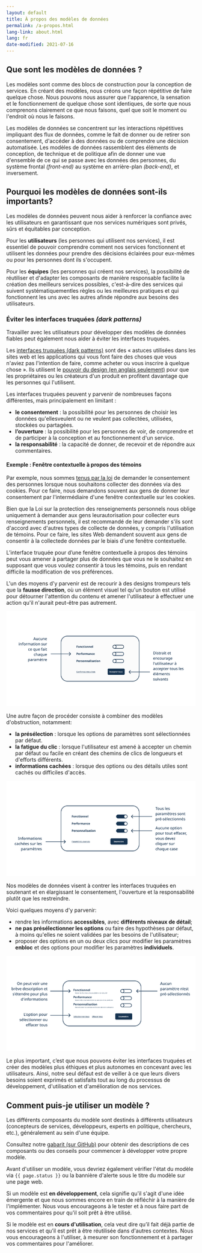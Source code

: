 ```yaml
---
layout: default
title: À propos des modèles de données
permalink: /a-propos.html
lang-link: about.html
lang: fr
date-modified: 2021-07-16
---
```


## Que sont les modèles de données ?

Les modèles sont comme des blocs de construction pour la conception de services.
En créant des modèles, nous créons une façon répétitive de faire quelque chose.
Nous pouvons nous assurer que l'apparence, la sensation et le fonctionnement de quelque chose sont identiques, de sorte que nous comprenons clairement ce que nous faisons, quel que soit le moment ou l'endroit où nous le faisons.

Les modèles de données se concentrent sur les interactions répétitives impliquant des flux de données, comme le fait de donner ou de retirer son consentement, d'accéder à des données ou de comprendre une décision automatisée.
Les modèles de données rassemblent des éléments de conception, de technique et de politique afin de donner une vue d'ensemble de ce qui se passe avec les données des personnes, du système frontal _(front-end)_ au système en arrière-plan _(back-end)_, et inversement.

## Pourquoi les modèles de données sont-ils importants?

Les modèles de données peuvent nous aider à renforcer la confiance avec les utilisateurs en garantissant que nos services numériques sont privés, sûrs et équitables par conception.

Pour les **utilisateurs** (les personnes qui utilisent nos services), il est essentiel de pouvoir comprendre comment nos services fonctionnent et utilisent les données pour prendre des décisions éclairées pour eux-mêmes ou pour les personnes dont ils s'occupent.

Pour les **équipes** (les personnes qui créent nos services), la possibilité de réutiliser et d'adapter les composants de manière responsable facilite la création des meilleurs services possibles, c'est-à-dire des services qui suivent systématiquementles règles ou les meilleures pratiques et qui fonctionnent les uns avec les autres afinde répondre aux besoins des utilisateurs.

### Éviter les interfaces truquées _(dark patterns)_

Travailler avec les utilisateurs pour développer des modèles de données fiables peut également nous aider à éviter les interfaces truquées.

Les [interfaces truquées (dark patterns)](https://fr.wikipedia.org/wiki/Dark_pattern) sont des « astuces utilisées dans les sites web et les applications qui vous font faire des choses que vous n'aviez pas l'intention de faire, comme acheter ou vous inscrire à quelque chose ».
Ils utilisent le [pouvoir du design (en anglais seulement)](https://dapde.de/en/) pour que les propriétaires ou les créateurs d'un produit en profitent davantage que les personnes qui l'utilisent.

Les interfaces truquées peuvent y parvenir de nombreuses façons différentes, mais principalement en limitant :

* **le consentement** : la possibilité pour les personnes de choisir les données qu'ellesveulent ou ne veulent pas collectées, utilisées, stockées ou partagées.
* **l’ouverture** : la possibilité pour les personnes de voir, de comprendre et de participer à la conception et au fonctionnement d'un service.
* **la responsabilité** : la capacité de donner, de recevoir et de répondre aux commentaires.

#### Exemple : Fenêtre contextuelle à propos des témoins

Par exemple, nous sommes [tenus par la loi](https://laws-lois.justice.gc.ca/fra/lois/p-21/TexteComplet.html) de demander le consentement des personnes lorsque nous souhaitons collecter des données via des cookies.
Pour ce faire, nous demandons souvent aux gens de donner leur consentement par l'intermédiaire d'une fenêtre contextuelle sur les cookies.

Bien que la Loi sur la protection des renseignements personnels nous oblige uniquement à demander aux gens leurautorisation pour collecter eurs renseignements personnels, il est recommandé de leur demander s'ils sont d'accord avec d'autres types de collecte de données, y compris l'utilisation de témoins.
Pour ce faire, les sites Web demandent souvent aux gens de consentir à la collectede données par le biais d'une fenêtre contextuelle.

L’interface truquée pour d’une fenêtre contextuelle à propos des témoins peut vous amener à partager plus de données que vous ne le souhaitez en supposant que vous voulez consentir à tous les témoins, puis en rendant difficile la modification de vos préférences.

L'un des moyens d'y parvenir est de recourir à des designs trompeurs tels que la **fausse direction**, où un élément visuel tel qu'un bouton est utilisé pour détourner l'attention du contenu et amener l'utilisateur à effectuer une action qu'il n'aurait peut-être pas autrement.

<img class="img-responsive" src="assets/images/misdirection-fr.png" alt="Fenêtre contextuelle à propos des témoins comportant trois paramètres et des boutons coulissants à bascule pour chacun d'entre eux, réglés sur à la position désactivée. Il n'y a aucune information sur l'effet de chaque paramètre. Un bouton « Accepter tout » dans le coin inférieur droit distrait l'utilisateur et l'encourage à accepter tous les paramètres.">

Une autre façon de procéder consiste à combiner des modèles d'obstruction, notamment:

* **la présélection** : lorsque les options de paramètres sont sélectionnées par défaut.
* **la fatigue du clic** : lorsque l'utilisateur est amené à accepter un chemin par défaut ou facile en créant des chemins de clics de longueurs et d'efforts différents.
* **informations cachées** : lorsque des options ou des détails utiles sont cachés ou difficiles d'accès.

<img class="img-responsive" src="assets/images/preselection-fr.png" alt="Fenêtre contextuelle à propos des témoins comportant trois paramètres et des boutons coulissants à bascule pour chacun d'eux, activés. Étant donné que tous les paramètres sont présélectionnés et qu'il n'y a pas d'option pour tout effacer, l'utilisateur doit cliquer sur chaque bouton à bascule individuellement pour ajuster ses paramètres. Les informations relatives aux paramètres sont masquées par un lien « Paramètres avancés ». Un bouton « Soumettre » permet à l'utilisateur de confirmer ses choix.">

Nos modèles de données visent à contrer les interfaces truquées en soutenant et en élargissant le consentement, l'ouverture et la responsabilité plutôt que les restreindre.

Voici quelques moyens d'y parvenir:

* rendre les informations **accessibles**, avec **différents niveaux de détail**;
* **ne pas présélectionner les options** ou faire des hypothèses par défaut, à moins qu'elles ne soient validées par les besoins de l'utilisateur;
* proposer des options en un ou deux clics pour modifier les paramètres **enbloc** et des options pour modifier les paramètres **individuels**.

<img class="img-responsive" src="assets/images/options-fr.png" alt="Une fenêtre contextuelle de cookie comportant trois paramètres et desboutons coulissants à bascule pour chacun d'entre eux, désactivés. Chaque paramètre est accompagné d'une brève description qui peut être développée pour obtenir plus d'informations. Deux liens permettent à l'utilisateur de &quot;Sélectionner tout&quot; ou &quot;Effacer tout&quot;. Un bouton &quot;Soumettre&quot; permet à l'utilisateur de confirmer ses choix.">

Le plus important, c’est que nous pouvons éviter les interfaces truquées et créer des modèles plus éthiques et plus autonomes en concevant avec les utilisateurs.
Ainsi, notre seul défaut est de veiller à ce que leurs divers besoins soient exprimés et satisfaits tout au long du processus de développement, d'utilisation et d'amélioration de nos services.

## Comment puis-je utiliser un modèle ?

Les différents composants du modèle sont destinés à différents utilisateurs (concepteurs de services, développeurs, experts en politique, chercheurs, etc.), généralement au sein d'une équipe.

Consultez notre [gabarit (sur GitHub)](https://github.com/DTS-STN/Data-Patterns/blob/main/_patterns/_template-fr.md) pour obtenir des descriptions de ces composants ou des conseils pour commencer à développer votre propre modèle.

Avant d'utiliser un modèle, vous devriez également vérifier l'état du modèle via `{{ page.status }}` ou la bannière d'alerte sous le titre du modèle sur une page web.

Si un modèle est **en développement**, cela signifie qu'il s'agit d'une idée émergente et que nous sommes encore en train de réfléchir à la manière de l'implémenter.
Nous vous encourageons à le tester et à nous faire part de vos commentaires pour qu'il soit prêt à être utilisé.

Si le modèle est en **cours d'utilisation**, cela veut dire qu’il fait déjà partie de nos services et qu’il est prêt à être réutilisée dans d'autres contextes.
Nous vous encourageons à l'utiliser, à mesurer son fonctionnement et à partager vos commentaires pour l'améliorer.
